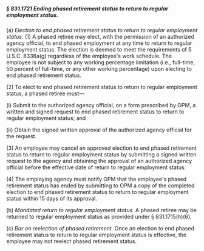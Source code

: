 ##### § 831.1721 Ending phased retirement status to return to regular employment status. #####

(a) *Election to end phased retirement status to return to regular employment status.* (1) A phased retiree may elect, with the permission of an authorized agency official, to end phased employment at any time to return to regular employment status. The election is deemed to meet the requirements of 5 U.S.C. 8336a(g) regardless of the employee's work schedule. The employee is not subject to any working percentage limitation (i.e., full-time, 50 percent of full-time, or any other working percentage) upon electing to end phased retirement status.

(2) To elect to end phased retirement status to return to regular employment status, a phased retiree must—

(i) Submit to the authorized agency official, on a form prescribed by OPM, a written and signed request to end phased retirement status to return to regular employment status; and

(ii) Obtain the signed written approval of the authorized agency official for the request.

(3) An employee may cancel an approved election to end phased retirement status to return to regular employment status by submitting a signed written request to the agency and obtaining the approval of an authorized agency official before the effective date of return to regular employment status.

(4) The employing agency must notify OPM that the employee's phased retirement status has ended by submitting to OPM a copy of the completed election to end phased retirement status to return to regular employment status within 15 days of its approval.

(b) *Mandated return to regular employment status.* A phased retiree may be returned to regular employment status as provided under § 831.1715(h)(6).

(c) *Bar on reelection of phased retirement.* Once an election to end phased retirement status to return to regular employment status is effective, the employee may not reelect phased retirement status.